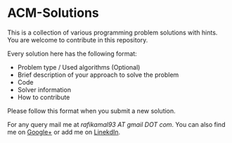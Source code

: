 ACM-Solutions
=============

This is a collection of various programming problem solutions with hints. You are welcome to contribute in this repository. 

Every solution here has the following format:
* Problem type / Used algorithms (Optional)
* Brief description of your approach to solve the problem
* Code
* Solver information
* How to contribute

Please follow this format when you submit a new solution. 

For any query mail me at *rafikamal93 AT gmail DOT com*. You can also find me on [Google+](https://plus.google.com/103564154123165796665) or add me on [LinekdIn](bd.linkedin.com/in/rafikamal).
